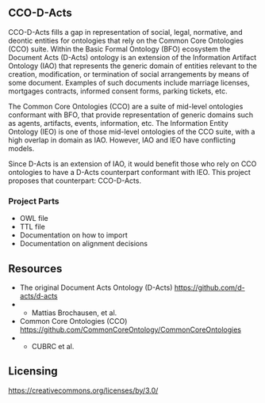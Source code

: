 ## CCO-D-Acts
CCO-D-Acts fills a gap in representation of social, legal, normative, and deontic entities for ontologies that rely on the Common Core Ontologies (CCO) suite. Within the Basic Formal Ontology (BFO) ecosystem the Document Acts (D-Acts) ontology is an extension of the Information Artifact Ontology (IAO) that represents the generic domain of entities relevant to the creation, modification, or termination of social arrangements by means of some document. Examples of such documents include marriage licenses, mortgages contracts, informed consent forms, parking tickets, etc.

The Common Core Ontologies (CCO) are a suite of mid-level ontologies conformant with BFO, that provide representation of generic domains such as agents, artifacts, events, information, etc. The Information Entity Ontology (IEO) is one of those mid-level ontologies of the CCO suite, with a high overlap in domain as IAO. However, IAO and IEO have conflicting models.

Since D-Acts is an extension of IAO, it would benefit those who rely on CCO ontologies to have a D-Acts counterpart conformant with IEO. This project proposes that counterpart: CCO-D-Acts.

### Project Parts
* OWL file
* TTL file
* Documentation on how to import
* Documentation on alignment decisions

## Resources
* The original Document Acts Ontology (D-Acts) https://github.com/d-acts/d-acts
* * Mattias Brochausen, et al.
* Common Core Ontologies (CCO) https://github.com/CommonCoreOntology/CommonCoreOntologies
* * CUBRC et al.

## Licensing
https://creativecommons.org/licenses/by/3.0/
